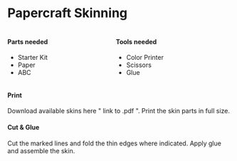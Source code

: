 # Papercraft Skinning

<div style="display: flex; flex-direction: row;">
  <div style="flex-grow: 1;">
    <h4>Parts needed</h4>
    <ul>
      <li>Starter Kit</li>
      <li>Paper</li>
      <li>ABC</li>
    </ul>
  </div>
  <div style="flex-grow: 1;">
    <h4>Tools needed</h4>
    <ul>
      <li>Color Printer</li>
      <li>Scissors</li>
      <li>Glue</li>
    </ul>
  </div>
</div>

<!-- toc -->

#### Print
Download available skins here " link to .pdf ".
Print the skin parts in full size.

#### Cut & Glue
Cut the marked lines and fold the thin edges where indicated. Apply glue and assemble the skin.
